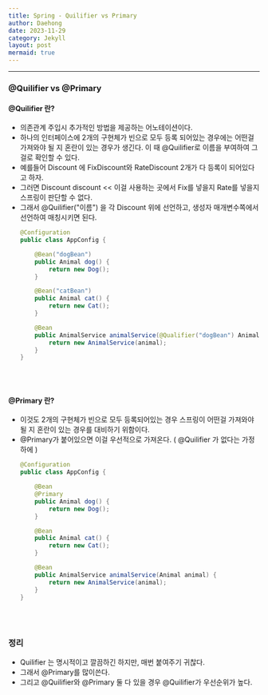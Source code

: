```yaml
---
title: Spring - Quilifier vs Primary
author: Daehong
date: 2023-11-29
category: Jekyll
layout: post
mermaid: true
---
```


<hr>

### @Quilifier vs @Primary
#### @Quilifier 란?
* 의존관계 주입시 추가적인 방법을 제공하는 어노테이션이다.
* 하나의 인터페이스에 2개의 구현체가 빈으로 모두 등록 되어있는 경우에는 어떤걸 가져와야 될 지 혼란이 있는 경우가 생긴다. 이 때 @Quilifier로 이름을 부여하여 그걸로 확인할 수 있다.
* 예를들어 Discount 에 FixDiscount와 RateDiscount 2개가 다 등록이 되어있다고 하자.
* 그러면 Discount discount << 이걸 사용하는 곳에서 Fix를 넣을지 Rate를 넣을지 스프링이 판단할 수 없다.
* 그래서 @Quilifier("이름") 을 각 Discount 위에 선언하고, 생성자 매개변수쪽에서 선언하여 매칭시키면 된다.
	```java
	@Configuration
	public class AppConfig {

		@Bean("dogBean")
		public Animal dog() {
			return new Dog();
		}

		@Bean("catBean")
		public Animal cat() {
			return new Cat();
		}

		@Bean
		public AnimalService animalService(@Qualifier("dogBean") Animal animal) {
			return new AnimalService(animal);
		}
	}
	```

<br>
<br>

#### @Primary 란?
* 이것도 2개의 구현체가 빈으로 모두 등록되어있는 경우 스프링이 어떤걸 가져와야 될 지 혼란이 있는 경우를 대비하기 위함이다. 
* @Primary가 붙어있으면 이걸 우선적으로 가져온다. ( @Quilifier 가 없다는 가정하에 )
	```java
	@Configuration
	public class AppConfig {

		@Bean
		@Primary
		public Animal dog() {
			return new Dog();
		}

		@Bean
		public Animal cat() {
			return new Cat();
		}

		@Bean
		public AnimalService animalService(Animal animal) {
			return new AnimalService(animal);
		}
	}
	```

<br>
<br>

### 정리
* Quilifier 는 명시적이고 깔끔하긴 하지만, 매번 붙여주기 귀찮다.
* 그래서 @Primary를 많이쓴다.
* 그리고 @Quilifier와 @Primary 둘 다 있을 경우 @Quilifier가 우선순위가 높다.

<br>
<br>
<br>
<br>
<br>